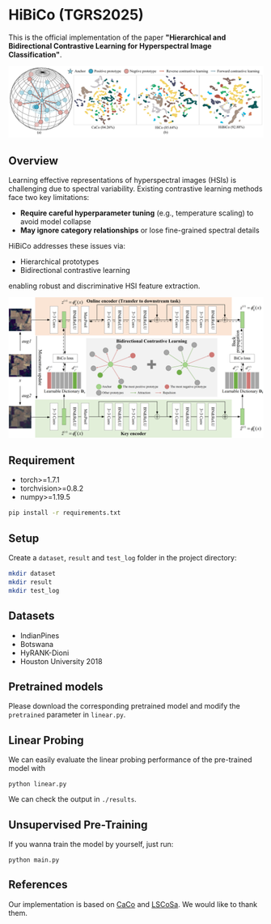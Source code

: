 # HiBiCo (TGRS2025)

This is the official implementation of the paper **"Hierarchical and Bidirectional Contrastive Learning for Hyperspectral Image Classification"**.

![HiBiCo_Motivation](./HiBiCo_Motivation.png "HiBiCo_Motivation")
## Overview

Learning effective representations of hyperspectral images (HSIs) is challenging due to spectral variability. Existing contrastive learning methods face two key limitations:

- **Require careful hyperparameter tuning** (e.g., temperature scaling) to avoid model collapse
- **May ignore category relationships** or lose fine-grained spectral details

HiBiCo addresses these issues via:
- Hierarchical prototypes
- Bidirectional contrastive learning 

enabling robust and discriminative HSI feature extraction.

![HiBiCo_graph](./HiBiCo_graph.png "graph")

## Requirement
- torch>=1.7.1
- torchvision>=0.8.2
- numpy>=1.19.5
```bash
pip install -r requirements.txt
```

## Setup
Create a `dataset`, `result` and `test_log` folder in the project directory:
```bash
mkdir dataset
mkdir result
mkdir test_log
```

## Datasets
- IndianPines
- Botswana
- HyRANK-Dioni
- Houston University 2018

## Pretrained models
Please download the corresponding pretrained model and modify the `pretrained` parameter in `linear.py`.

## Linear Probing
We can easily evaluate the linear probing performance of the pre-trained model with
```
python linear.py
```
We can check the output in `./results`.

## Unsupervised Pre-Training
If you wanna train the model by yourself, just run:
```
python main.py
```

## References
Our implementation is based on [CaCo](https://github.com/maple-research-lab/CaCo) and [LSCoSa](https://github.com/sakurashine/LSCoSa). We would like to thank them.

